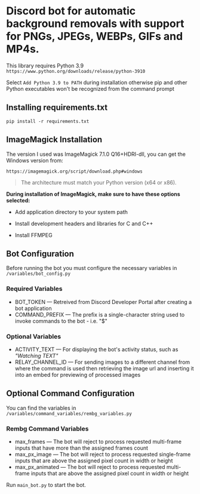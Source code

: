 # Discord bot for automatic background removals with support for PNGs, JPEGs, WEBPs, GIFs and MP4s.




This library requires Python 3.9
`https://www.python.org/downloads/release/python-3910`

Select `Add Python 3.9 to PATH` during installation otherwise pip and other Python executables won't be recognized from the command prompt




## Installing requirements.txt
```pip install -r requirements.txt```




## ImageMagick Installation
The version I used was ImageMagick 7.1.0 Q16+HDRI-dll, you can get the Windows version from:

`https://imagemagick.org/script/download.php#windows`

> The architecture must match your Python version (x64 or x86).




**During installation of ImageMagick, make sure to have these options selected:**

- Add application directory to your system path

- Install development headers and libraries for C and C++

- Install FFMPEG


## Bot Configuration
Before running the bot you must configure the necessary variables in `/variables/bot_config.py`
### Required Variables
- BOT_TOKEN — Retreived from Discord Developer Portal after creating a bot application
- COMMAND_PREFIX — The prefix is a single-character string used to invoke commands to the bot - i.e. "$"

### Optional Variables
- ACTIVITY_TEXT — For displaying the bot's activity status, such as *"Watching TEXT"*
- RELAY_CHANNEL_ID — For sending images to a different channel from where the command is used then retrieving the image url and inserting it into an embed for previewing of processed images

## Optional Command Configuration
You can find the variables in `/variables/command_variables/rembg_variables.py`
### Rembg Command Variables
- max_frames — The bot will reject to process requested multi-frame inputs that have more than the assigned frames count
- max_px_image — The bot will reject to process requested single-frame inputs that are above the assigned pixel count in width or height
- max_px_animated — The bot will reject to process requested multi-frame inputs that are above the assigned pixel count in width or height

Run `main_bot.py` to start the bot.
